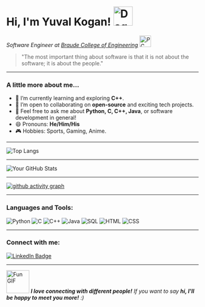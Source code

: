 # Hi, I'm Yuval Kogan! <img src="https://media.giphy.com/media/3oFzlW8dht4DdvwBqg/giphy.gif" width="50" alt="Dog GIF">

<p>
    <em>Software Engineer at <a href="https://w3.braude.ac.il/?lang=en">Braude College of Engineering</a> 
    <img src="https://media.giphy.com/media/WFZvB7VIXBgiz3oDXE/giphy.gif" width="30" alt="PC Mac Laptop GIF">
    </em>
</p>

> "The most important thing about software is that it is not about the software; it is about the people."


---

### A little more about me...

- 🌱 I’m currently learning and exploring **C++**.
- 👯 I’m open to collaborating on **open-source** and exciting tech projects.
- 💬 Feel free to ask me about **Python, C, C++, Java**, or software development in general!
- 😄 Pronouns: **He/Him/His**
- 🎮 Hobbies: Sports, Gaming, Anime.

---

<!--
### Notable Projects:

---
-->


![Top Langs](https://github-readme-stats.vercel.app/api/top-langs/?username=KoganTheDev&layout=compact&theme=tokyonight)

---

![Your GitHub Stats](https://github-readme-stats.vercel.app/api?username=KoganTheDev&show_icons=true&theme=tokyonight)

---

[![github activity graph](https://github-readme-activity-graph.vercel.app/graph?username=KoganTheDev&custom_title=Yuval%20Kogan`s%20Contributions%20&hide_border=true&theme=github-compact)](https://github.com/KoganTheDev/github-readme-activity-graph)

---

### Languages and Tools:
![Python](https://img.shields.io/badge/-Python-3776AB?style=for-the-badge&logo=python&logoColor=white)
![C](https://img.shields.io/badge/-C-00599C?style=for-the-badge&logo=c&logoColor=white)
![C++](https://img.shields.io/badge/-C++-00599C?style=for-the-badge&logo=cplusplus&logoColor=white)
![Java](https://img.shields.io/badge/Java-007396?style=for-the-badge&logo=java&logoColor=white)
![SQL](https://img.shields.io/badge/-SQL-4479A1?style=for-the-badge&logo=sqlite&logoColor=white)
![HTML](https://img.shields.io/badge/-HTML-E34F26?style=for-the-badge&logo=html5&logoColor=white)
![CSS](https://img.shields.io/badge/-CSS-1572B6?style=for-the-badge&logo=css3&logoColor=white)

---

### Connect with me:
[![LinkedIn Badge](https://img.shields.io/badge/LinkedIn-blue?style=for-the-badge&logo=linkedin&logoColor=white)](https://www.linkedin.com/in/yuval-kogan)

---
<img src="https://media.giphy.com/media/LnQjpWaON8nhr21vNW/giphy.gif" width="60" alt="Fun GIF"> 
<em><b>I love connecting with different people!</b> If you want to say <b>hi, I'll be happy to meet you more!</b> :)</em>
